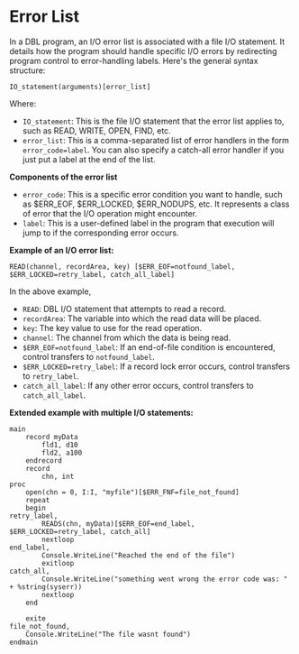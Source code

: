 # Error List

In a DBL program, an I/O error list is associated with a file I/O statement. It details how the program should handle specific I/O errors by redirecting program control to error-handling labels. Here's the general syntax structure:

```
IO_statement(arguments)[error_list]
```

Where:

- `IO_statement`: This is the file I/O statement that the error list applies to, such as READ, WRITE, OPEN, FIND, etc.
- `error_list`: This is a comma-separated list of error handlers in the form `error_code=label`. You can also specify a catch-all error handler if you just put a label at the end of the list.

**Components of the error list**

- `error_code`: This is a specific error condition you want to handle, such as \$ERR_EOF, \$ERR_LOCKED, \$ERR_NODUPS, etc. It represents a class of error that the I/O operation might encounter.
- `label`: This is a user-defined label in the program that execution will jump to if the corresponding error occurs.

**Example of an I/O error list:**

```dbl
READ(channel, recordArea, key) [$ERR_EOF=notfound_label, $ERR_LOCKED=retry_label, catch_all_label]
```

In the above example,

- `READ`: DBL I/O statement that attempts to read a record.
- `recordArea`: The variable into which the read data will be placed.
- `key`: The key value to use for the read operation.
- `channel`: The channel from which the data is being read.
- `$ERR_EOF=notfound_label`: If an end-of-file condition is encountered, control transfers to `notfound_label`.
- `$ERR_LOCKED=retry_label`: If a record lock error occurs, control transfers to `retry_label`.
- `catch_all_label`: If any other error occurs, control transfers to `catch_all_label`.

**Extended example with multiple I/O statements:**

```dbl
main
    record myData
        fld1, d10
        fld2, a100
    endrecord
    record
        chn, int
proc
    open(chn = 0, I:I, "myfile")[$ERR_FNF=file_not_found]
    repeat
    begin
retry_label,
        READS(chn, myData)[$ERR_EOF=end_label, $ERR_LOCKED=retry_label, catch_all]
        nextloop
end_label,
        Console.WriteLine("Reached the end of the file")
        exitloop
catch_all,
        Console.WriteLine("something went wrong the error code was: " + %string(syserr))
        nextloop
    end

    exite
file_not_found,
    Console.WriteLine("The file wasnt found")
endmain
```
